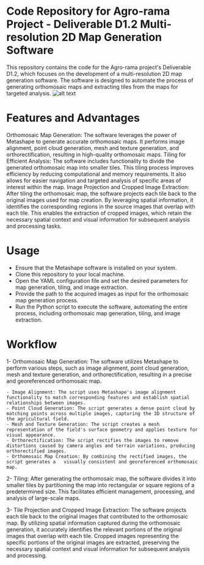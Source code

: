 # Code Repository for Agro-rama Project - Deliverable D1.2 Multi-resolution 2D Map Generation Software
This repository contains the code for the Agro-rama project's Deliverable D1.2, which focuses on the development of a multi-resolution 2D map generation software. The software is designed to automate the process of generating orthomosaic maps and extracting tiles from the maps for targeted analysis.
![alt text](https://github.com/Mulham91/AGR-O-RAMA/blob/main/images/exp.png)

# Features and Advantages
Orthomosaic Map Generation: The software leverages the power of Metashape to generate accurate orthomosaic maps. It performs image alignment, point cloud generation, mesh and texture generation, and orthorectification, resulting in high-quality orthomosaic maps.
Tiling for Efficient Analysis: The software includes functionality to divide the generated orthomosaic map into smaller tiles. This tiling process improves efficiency by reducing computational and memory requirements. It also allows for easier navigation and targeted analysis of specific areas of interest within the map.
Image Projection and Cropped Image Extraction: After tiling the orthomosaic map, the software projects each tile back to the original images used for map creation. By leveraging spatial information, it identifies the corresponding regions in the source images that overlap with each tile. This enables the extraction of cropped images, which retain the necessary spatial context and visual information for subsequent analysis and processing tasks.
# Usage
- Ensure that the Metashape software is installed on your system.
- Clone this repository to your local machine.
- Open the YAML configuration file and set the desired parameters for map generation, tiling, and image extraction.
- Provide the path to the acquired images as input for the orthomosaic map generation process.
- Run the Python script to execute the software, automating the entire process, including orthomosaic map generation, tiling, and image extraction.
# Workflow
1- Orthomosaic Map Generation: The software utilizes Metashape to perform various steps, such as image alignment, point cloud generation, mesh and texture generation, and orthorectification, resulting in a precise and georeferenced orthomosaic map.

	- Image Alignment: The script uses Metashape's image alignment functionality to match corresponding features and establish spatial relationships between images.
	- Point Cloud Generation: The script generates a dense point cloud by matching points across multiple images, capturing the 3D structure of the agricultural field.
	- Mesh and Texture Generation: The script creates a mesh representation of the field's surface geometry and applies texture for visual appearance.
	- Orthorectification: The script rectifies the images to remove distortions caused by camera angles and terrain variations, producing orthorectified images.
	- Orthomosaic Map Creation: By combining the rectified images, the script generates a 	visually consistent and georeferenced orthomosaic map.

2- Tiling: After generating the orthomosaic map, the software divides it into smaller tiles by partitioning the map into rectangular or square regions of a predetermined size. This facilitates efficient management, processing, and analysis of large-scale maps.

3- Tile Projection and Cropped Image Extraction: The software projects each tile back to the original images that contributed to the orthomosaic map. By utilizing spatial information captured during the orthomosaic generation, it accurately identifies the relevant portions of the original images that overlap with each tile. Cropped images representing the specific portions of the original images are extracted, preserving the necessary spatial context and visual information for subsequent analysis and processing.

